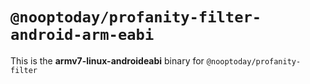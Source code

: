 # `@nooptoday/profanity-filter-android-arm-eabi`

This is the **armv7-linux-androideabi** binary for `@nooptoday/profanity-filter`

